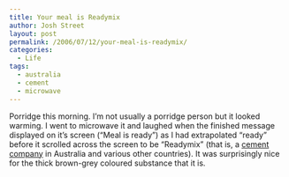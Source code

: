 ```yaml
---
title: Your meal is Readymix
author: Josh Street
layout: post
permalink: /2006/07/12/your-meal-is-readymix/
categories:
  - Life
tags:
  - australia
  - cement
  - microwave
---
```

Porridge this morning. I&#8217;m not usually a porridge person but it looked warming. I went to microwave it and laughed when the finished message displayed on it&#8217;s screen (&#8220;Meal is ready&#8221;) as I had extrapolated &#8220;ready&#8221; before it scrolled across the screen to be &#8220;Readymix&#8221; (that is, a [cement company][1] in Australia and various other countries). It was surprisingly nice for the thick brown-grey coloured substance that it is.

 [1]: http://www.readymix.com.au/